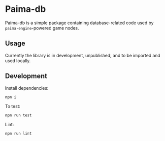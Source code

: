 # Paima-db

Paima-db is a simple package containing database-related code used by `paima-engine`-powered game nodes.

## Usage

Currently the library is in development, unpublished, and to be
imported and used locally.

## Development

Install dependencies:

```
npm i
```

To test:

```
npm run test
```

Lint:

```
npm run lint
```
